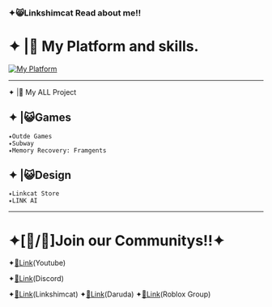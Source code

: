 ### ✦😸Linkshimcat Read about me!!

# ✦ |🧪 My Platform and skills.
[![My Platform](https://skillicons.dev/icons?i=github,discord,notion,windows,haxeflixel,robloxstudio,py,figma,cpp)](https://skillicons.dev)

---


✦ |🧩 My ALL Project 
## ✦ |😺Games
    ✦Outde Games
    ✦Subway
    ✦Memory Recovery: Framgents
## ✦ |😺Design
    ✦Linkcat Store
    ✦LINK AI
---
# ✦[🔗/🔧]Join our Communitys!!✦
 ✦[🔗Link](https://www.youtube.com/@Linkshimcat)(Youtube)
 
 ✦[🔗Link](https://discord.gg/3zutjxy5f8)(Discord)
 
 ✦[🔗Link](https://www.roblox.com/ko/users/7979132682/profile)(Linkshimcat)
 ✦[🔗Link](https://www.roblox.com/ko/users/4343007740/profile)(Daruda)
 ✦[🔗Link](https://www.roblox.com/ko/communities/34357059/SL-Q-Studios#!/about)(Roblox Group)

